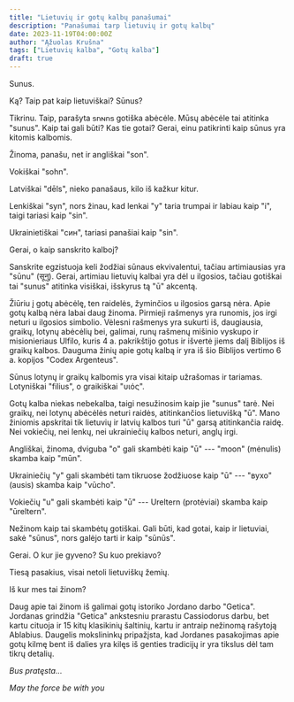 ```yaml
---
title: "Lietuvių ir gotų kalbų panašumai"
description: "Panašumai tarp lietuvių ir gotų kalbų"
date: 2023-11-19T04:00:00Z
author: "Ąžuolas Krušna"
tags: ["Lietuvių kalba", "Gotų kalba"]
draft: true
---
```


Sunus. 

Ką? Taip pat kaip lietuviškai? Sūnus?

Tikrinu. Taip, parašyta 𐍃𐌿𐌽𐌿𐍃 gotiška abėcėle. Mūsų abėcėle tai atitinka "sunus". Kaip tai gali būti? Kas tie gotai? Gerai, einu patikrinti kaip sūnus yra kitomis kalbomis.

Žinoma, panašu, net ir angliškai "son".

Vokiškai "sohn".

Latviškai "dēls", nieko panašaus, kilo iš kažkur kitur.

Lenkiškai "syn", nors žinau, kad lenkai "y" taria trumpai ir labiau kaip "i", taigi tariasi kaip "sin".

Ukrainietiškai "син", tariasi panašiai kaip "sin".

Gerai, o kaip sanskrito kalboj?

Sanskrite egzistuoja keli žodžiai sūnaus ekvivalentui, tačiau artimiausias yra "sūnu" (सूनु). Gerai, artimiau lietuvių kalbai yra dėl u ilgosios, tačiau gotiškai tai "sunus" atitinka visiškai, išskyrus tą "ū" akcentą.

Žiūriu į gotų abėcėlę, ten raidelės, žyminčios u ilgosios garsą nėra. Apie gotų kalbą nėra labai daug žinoma. Pirmieji rašmenys yra runomis, jos irgi neturi u ilgosios simbolio. Vėlesni rašmenys yra sukurti iš, daugiausia, graikų, lotynų abėcėlių bei, galimai, runų rašmenų mišinio vyskupo ir misionieriaus Ulfilo, kuris 4 a. pakrikštijo gotus ir išvertė jiems dalį Biblijos iš graikų kalbos. Dauguma žinių apie gotų kalbą ir yra iš šio Biblijos vertimo 6 a. kopijos "Codex Argenteus".

Sūnus lotynų ir graikų kalbomis yra visai kitaip užrašomas ir tariamas. Lotyniškai "filius", o graikiškai "υιός".

Gotų kalba niekas nebekalba, taigi nesužinosim kaip jie "sunus" tarė. Nei graikų, nei lotynų abėcėlės neturi raidės, atitinkančios lietuvišką "ū". Mano žiniomis apskritai tik lietuvių ir latvių kalbos turi "ū" garsą atitinkančia raidę. Nei vokiečių, nei lenkų, nei ukrainiečių kalbos neturi, anglų irgi. 

Angliškai, žinoma, dviguba "o" gali skambėti kaip "ū" --- "moon" (mėnulis) skamba kaip "mūn".

Ukrainiečių "y" gali skambėti tam tikruose žodžiuose kaip "ū" --- "вухо" (ausis) skamba kaip "vūcho".

Vokiečių "u" gali skambėti kaip "ū" --- Ureltern (protėviai) skamba kaip "ūreltern".

Nežinom kaip tai skambėtų gotiškai. Gali būti, kad gotai, kaip ir lietuviai, sakė "sūnus", nors galėjo tarti ir kaip "sūnūs".

Gerai. O kur jie gyveno? Su kuo prekiavo?

Tiesą pasakius, visai netoli lietuviškų žemių.

Iš kur mes tai žinom?

Daug apie tai žinom iš galimai gotų istoriko Jordano darbo "Getica". Jordanas grindžia "Getica" ankstesniu prarastu Cassiodorus darbu, bet kartu cituoja ir 15 kitų klasikinių šaltinių, kartu ir antraip nežinomą rašytoją Ablabius. Daugelis mokslininkų pripažįsta, kad Jordanes pasakojimas apie gotų kilmę bent iš dalies yra kilęs iš genties tradicijų ir yra tikslus dėl tam tikrų detalių.

_Bus pratęsta..._

_May the force be with you_
